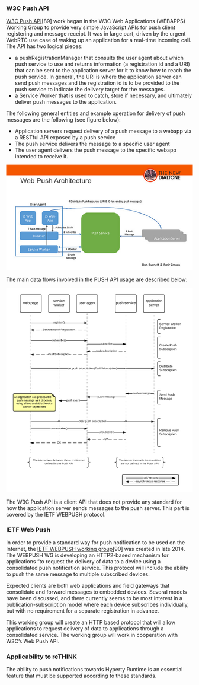 ### W3C Push API

[W3C Push API](http://w3c.github.io/push-api/)[89] work began in the W3C Web Applications (WEBAPPS) Working Group to provide very simple JavaScript APIs for push client registering and message receipt. It was in large part, driven by the urgent WebRTC use case of waking up an application for a real-time incoming call. The API has two logical pieces:

-	a pushRegistrationManager that consults the user agent about which push service to use and returns information (a registration id and a URI) that can be sent to the application server for it to know how to reach the push service. In general, the URI is where the application server can send push messages and the registration id is to be provided to the push service to indicate the delivery target for the messages.
-	a Service Worker that is used to catch, store if necessary, and ultimately deliver push messages to the application.

The following general entities and example operation for delivery of push messages are the following (see figure below):

-	Application servers request delivery of a push message to a webapp via a RESTful API exposed by a push service
-	The push service delivers the message to a specific user agent
-	The user agent delivers the push message to the specific webapp intended to receive it.

![Figure @sota-standards-web-push-arch: Web Push Architecture](web-push-arch.jpg)

The main data flows involved in the PUSH API usage are described below:

![Figure @sota-standards-push-seq-diag: Main flows of events for subscription, push message delivery, and unsubscription](push_sequence_diagram.png)

The W3C Push API is a client API that does not provide any standard for how the application server sends messages to the push server. This part is covered by the IETF WEBPUSH protocol.

### IETF Web Push

In order to provide a standard way for push notification to be used on the Internet, the [IETF WEBPUSH working group](http://datatracker.ietf.org/doc/draft-thomson-webpush-protocol/?include_text=1)[90] was created in late 2014. The WEBPUSH WG is developing an HTTP2-based mechanism for applications “to request the delivery of data to a device using a consolidated push notification service. This protocol will include the ability to push the same message to multiple subscribed devices.

Expected clients are both web applications and field gateways that consolidate and forward messages to embedded devices. Several models have been discussed, and there currently seems to be most interest in a publication-subscription model where each device subscribes individually, but with no requirement for a separate registration in advance.

This working group will create an HTTP based protocol that will allow applications to request delivery of data to applications through a consolidated service. The working group will work in cooperation with W3C’s Web Push API.

### Applicability to reTHINK

The ability to push notifications towards Hyperty Runtime is an essential feature that must be supported according to these standards.
